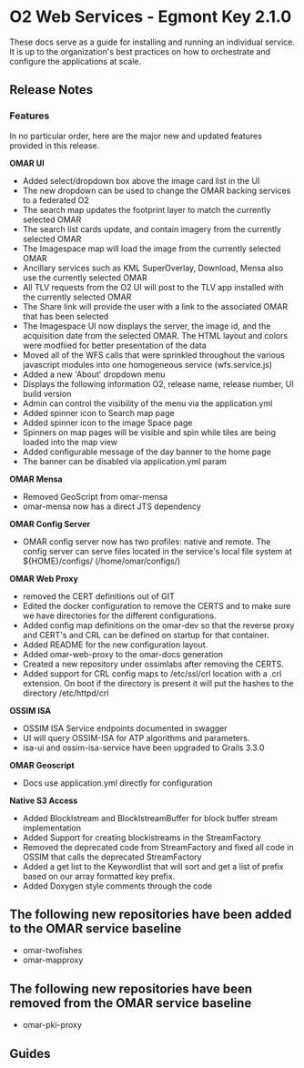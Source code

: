 # O2 Web Services - Egmont Key 2.1.0

These docs serve as a guide for installing and running an individual service. It is up to the organization's best practices on how to orchestrate and configure the applications at scale.

## Release Notes

### Features

In no particular order, here are the major new and updated features provided in this release.

**OMAR UI**

* Added select/dropdown box above the image card list in the UI
* The new dropdown can be used to change the OMAR backing services to a federated O2
* The search map updates the footprint layer to match the currently selected OMAR
* The search list cards update, and contain imagery from the currently selected OMAR 
* The Imagespace map will load the image from the currently selected OMAR
* Ancillary services such as KML SuperOverlay, Download, Mensa also use the currently selected OMAR
* All TLV requests from the O2 UI will post to the TLV app installed with the currently selected OMAR
* The Share link will provide the user with a link to the associated OMAR that has been selected
* The Imagespace UI now displays the server, the image id, and the acquisition date from the selected OMAR. The HTML layout and colors were modfiied for better presentation of the data
* Moved all of the WFS calls that were sprinkled throughout the various javascript modules into one homogeneous service (wfs.service.js)
* Added a new 'About' dropdown menu
* Displays the following information O2, release name, release number, UI build version
* Admin can control the visibility of the menu via the application.yml
* Added spinner icon to Search map page
* Added spinner icon to the image Space page
* Spinners on map pages will be visible and spin while tiles are being loaded into the map view
* Added configurable message of the day banner to the home page
* The banner can be disabled via application.yml param

**OMAR Mensa**
* Removed GeoScript from omar-mensa
* omar-mensa now has a direct JTS dependency

**OMAR Config Server**
* OMAR config server now has two profiles: native and remote. The config server can serve files located in the service's local file system at ${HOME}/configs/ (/home/omar/configs/)

**OMAR Web Proxy**
* removed the CERT definitions out of GIT
* Edited the docker configuration to remove the CERTS and to make sure we have directories for the different configurations.
* Added config map definitions on the omar-dev so that the reverse proxy and CERT's and CRL can be defined on startup for that container.
* Added README for the new configuration layout.
* Added omar-web-proxy to the omar-docs generation
* Created a new repository under ossimlabs after removing the CERTS.
* Added support for CRL config maps to /etc/ssl/crl location with a .crl extension. On boot if the directory is present it will put the hashes to the directory /etc/httpd/crl

**OSSIM ISA**
* OSSIM ISA Service endpoints documented in swagger
* UI will query OSSIM-ISA for ATP algorithms and parameters.
* isa-ui and ossim-isa-service have been upgraded to Grails 3.3.0

**OMAR Geoscript**
* Docs use application.yml directly for configuration

**Native S3 Access**
* Added BlockIstream and BlockIstreamBuffer for block buffer stream implementation
* Added Support for creating blockistreams in the StreamFactory
* Removed the deprecated code from StreamFactory and fixed all code in OSSIM that calls the deprecated StreamFactory
* Added a get list to the Keywordlist that will sort and get a list of prefix based on our array formatted key prefix.
* Added Doxygen style comments through the code

## The following new repositories have been added to the OMAR service baseline

* omar-twofishes
* omar-mapproxy

## The following new repositories have been removed from the OMAR service baseline

* omar-pki-proxy

## Guides
